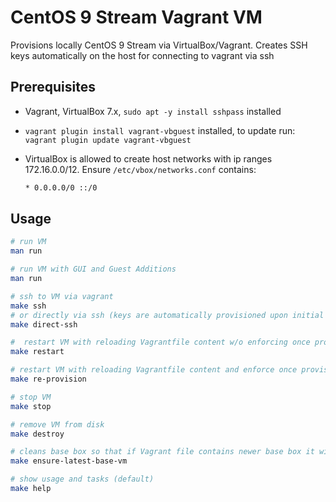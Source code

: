 # CentOS 9 Stream Vagrant VM

Provisions locally CentOS 9 Stream via VirtualBox/Vagrant.
Creates SSH keys automatically on the host for connecting to vagrant via ssh

## Prerequisites

* Vagrant, VirtualBox 7.x, `sudo apt -y install sshpass` installed

* `vagrant plugin install vagrant-vbguest` installed, to update run: `vagrant plugin update vagrant-vbguest`

* VirtualBox is allowed to create host networks with ip ranges 172.16.0.0/12. Ensure `/etc/vbox/networks.conf` contains:

  ```txt
  * 0.0.0.0/0 ::/0
  ```

## Usage

```bash
# run VM
man run

# run VM with GUI and Guest Additions
man run

# ssh to VM via vagrant
make ssh
# or directly via ssh (keys are automatically provisioned upon initial VM boot)
make direct-ssh

#  restart VM with reloading Vagrantfile content w/o enforcing once provisioners
make restart

# restart VM with reloading Vagrantfile content and enforce once provisioner to run
make re-provision

# stop VM
make stop

# remove VM from disk
make destroy

# cleans base box so that if Vagrant file contains newer base box it will be downloaded
make ensure-latest-base-vm

# show usage and tasks (default)
make help
```
